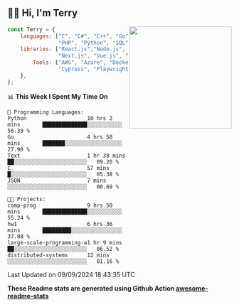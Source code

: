 <h2>👋🏻 Hi, I'm Terry</h2>

<img align='right' src="https://media.giphy.com/media/fkZukR450RQ1qnGaq9/giphy.gif" width="230">

```javascript
const Terry = {
    languages: ["C", "C#", "C++", "Go", "Java", "Javascript",
                "PHP", "Python", "SQL", "Typescript"],
    libraries: ["React.js","Node.js", ".Net", "Express.js",
                "Next.js", "Vue.js", "Astro.js", "CUDA"],
        Tools: ["AWS", "Azure", "Docker🐳", "Git", "Figma",
                "Cypress", "Playwright", "Postman", "Jira"],
    },
};
```
<!--START_SECTION:waka-->
📊 **This Week I Spent My Time On** 

```text
💬 Programming Languages: 
Python                   10 hrs 2 mins       ██████████████░░░░░░░░░░░   56.39 % 
Go                       4 hrs 58 mins       ███████░░░░░░░░░░░░░░░░░░   27.90 % 
Text                     1 hr 38 mins        ██░░░░░░░░░░░░░░░░░░░░░░░   09.20 % 
C                        57 mins             █░░░░░░░░░░░░░░░░░░░░░░░░   05.38 % 
JSON                     7 mins              ░░░░░░░░░░░░░░░░░░░░░░░░░   00.69 % 

🐱‍💻 Projects: 
comp-prog                9 hrs 50 mins       ██████████████░░░░░░░░░░░   55.24 % 
hw1                      6 hrs 36 mins       █████████░░░░░░░░░░░░░░░░   37.08 % 
large-scale-programming-a1 hr 9 mins         ██░░░░░░░░░░░░░░░░░░░░░░░   06.52 % 
distributed-systems      12 mins             ░░░░░░░░░░░░░░░░░░░░░░░░░   01.16 % 
```


 Last Updated on 09/09/2024 18:43:35 UTC
<!--END_SECTION:waka-->

**These Readme stats are generated using Github Action [awesome-readme-stats](https://github.com/anmol098/waka-readme-stats)**
